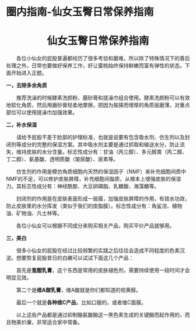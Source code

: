 # 圈内指南-仙女玉臀日常保养指南

# <center>仙女玉臀日常保养指南</center>

​&emsp;&emsp;​各位小仙女的屁股普遍都经历了很多考验和磨难，所以除了特殊情况下的善后处理之外，日常也要做好保养工作，好让蜜桃始终保持鲜嫩而富有弹性的状态。下面开始进入正题。

 

**一，去除多余角质**

&emsp;&emsp;​推荐洗澡的时候酵素洗颜粉、磨砂膏和搓澡巾组合使用。酵素洗颜粉可以有效地软化角质，然后用磨砂膏轻柔地摩擦，把因为挨揍而增厚的角质层磨薄，对重点部位可以使用搓澡巾加强效果。

 

**二，补水保湿**

&emsp;&emsp;​请给予屁股不差于脸部的护理标准，也就是说要有包含吸水剂、仿生剂以及封闭剂等成分的完整的保湿方案。其中吸水剂主要是通过抓取和输送水分，防止流失，维持皮肤的水分含量。标志性成分有：甘油（丙三醇）、多元醇类（丙二醇、丁二醇）、氨基酸、透明质酸（玻尿酸）、尿素等。

&emsp;&emsp;​仿生剂的作用是模仿角质细胞内天然的保湿因子（NMF）来补充细胞间质中NMF的不足，可以修护皮肤屏障，补充细胞间脂质，从根本上增强皮肤的保湿力。其标志性成分有：神经酰胺、大豆卵磷脂、乳糖酸、海藻糖等。

&emsp;&emsp;封闭剂的作用是在皮肤表面形成一层膜，加强皮肤屏障的作用，有锁水功效，防止皮肤里的水分挥发（类似于我们的皮脂膜）。标志性成分有：角鲨浣、植物油、矿物油、凡士林等。

&emsp;&emsp;​各位小仙女可以根据不同成分来购买相关产品，购买平价产品就够用。

 

**三，美白**

&emsp;&emsp;​很多小仙女的屁股在经过比较频繁的实践之后往往会造成不同程度的色素沉淀。想要恢复屁股昔日的白嫩可以试试下面这几个产品：

&emsp;&emsp;​首先是**氢醌乳膏**，这个东西是常用的皮肤褪色剂，需要持续使用一段时间才会明显见效。

&emsp;&emsp;第二个是**维A酸乳膏**，维A酸就是你们都知道的视黄醇。

&emsp;&emsp;最后一个就是**各种维C产品**，比如口服的，或者维C面膜。

&emsp;&emsp;以上这些产品都是通过抑制酪氨酸酶这一黑色素生成的关键酶而起作用的，而且物美价廉，非常适合家中常备。
